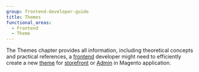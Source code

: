 ```yaml
---
group: frontend-developer-guide
title: Themes
functional_areas:
  - Frontend
  - Theme
---
```


The Themes chapter provides all information, including theoretical concepts and practical references, a [frontend](https://glossary.magento.com/frontend) developer might need to efficiently create a new [theme](https://glossary.magento.com/theme) for [storefront](https://glossary.magento.com/storefront) or [Admin](https://glossary.magento.com/admin) in Magento application.

